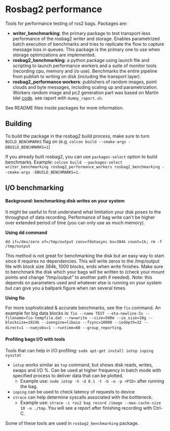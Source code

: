 # Rosbag2 performance

Tools for performance testing of ros2 bags. Packages are:
- **writer_benchmarking**: the primary package to test transport-less performance of the rosbag2 writer and storage. Enables parametrized batch execution of benchmarks and tries to replicate the flow to capture message loss in queues. This package is the primary one to use when storage optimizations are implemented.
- **rosbag2_benchmarking**: a python package using launch file and scripting to launch performance workers and a suite of monitor tools (recording cpu, memory and i/o use). Benchmarks the entire pipeline from publish to writing on disk (including the transport layer).   
- **rosbag2_performance workers**: publishers of random images, point clouds and byte messages, including scaling up and parametrization. Workers random image and pc2 generation part was based on Martin Idel [code](https://github.com/Martin-Idel/rosbag2/tree/performance_testing).
see raport with `dummy_raport.sh`.

See README files inside packages for more information.

## Building

To build the package in the rosbag2 build process, make sure to turn `BUILD_BENCHMARKS` flag on (e.g. `colcon build --cmake-args -DBUILD_BENCHMARKS=1`)

If you already built rosbag2, you can use `packages-select` option to build benchmarks. Example: `colcon build --packages-select writer_benchmarking rosbag2_performance_workers rosbag2_benchmarking --cmake-args -DBUILD_BENCHMARKS=1`.

## I/O benchmarking

#### Background: benchmarking disk writes on your system

It might be useful to first understand what limitation your disk poses to the throughput of data recording. Performance of bag write can't be higher over extended period of time (you can only use as much memory).

**Using dd command**

`dd if=/dev/zero of=/tmp/output conv=fdatasync bs=384k count=1k; rm -f /tmp/output`

This method is not great for benchmarking the disk but an easy way to start since it requires no dependencies.
This will write zeros to the /tmp/output file with block size 384k, 1000 blocks, ends when write finishes. Make sure to benchmark the disk which your bags will be written to (check your mount points and change “/tmp/output” to another path if needed).
Note: this depends on parameters used and whatever else is running on your system but can give you a ballpark figure when ran several times.

**Using fio**

For more sophisticated & accurate benchmarks, see the `fio` command. An example for big data blocks is: `fio --name TEST --eta-newline-5s --filename=fio-tempfile.dat --rw=write --size=500m --io_size=10g --blocksize=1024k --ioengine=libaio --fsync=10000 --iodepth=32 --direct=1 --numjobs=1 --runtime=60 --group_reporting`.

#### Profiling bags I/O with tools

Tools that can help in I/O profiling: `sudo apt-get install iotop ioping sysstat`
* `iotop` works similar as `top` command, but shows disk reads, writes, swaps and I/O %. Can be used at higher frequency in batch mode with specified process to deliver data that can be plotted.
  *  Example use: `sudo iotop -h -d 0.1 -t -b -o -p <PID>` after running the bag.  
* `ioping` can be used to check latency of requests to device
* `strace` can help determine syscalls associated with the bottleneck.
  *  Example use: `strace -c ros2 bag record /image --max-cache-size 10 -o ./tmp`. You will see a report after finishing recording with Ctrl-C.

Some of these tools are used in `rosbag2_benchmarking` package.
